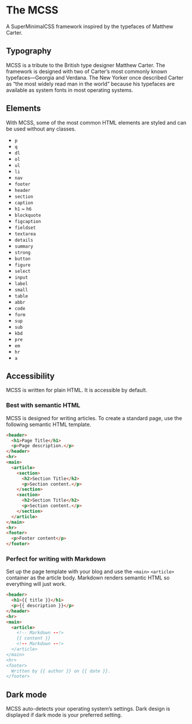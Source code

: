 # The MCSS
A SuperMinimalCSS framework inspired by the typefaces of Matthew Carter.

## Typography
MCSS is a tribute to the British type designer Matthew Carter. The framework is designed with two of Carter’s most commonly known typefaces—Georgia and Verdana. The New Yorker once described Carter as “the most widely read man in the world” because his typefaces are available as system fonts in most operating systems.

## Elements
With MCSS, some of the most common HTML elements are styled and can be used without any classes.

* `p`
* `q`
* `dl`
* `ol`
* `ul`
* `li`
* `nav`
* `footer`
* `header`
* `section`
* `caption`
* `h1` ~ `h6`
* `blockquote`
* `figcaption`
* `fieldset`
* `textarea`
* `details`
* `summary`
* `strong`
* `button`
* `figure`
* `select`
* `input`
* `label`
* `small`
* `table`
* `abbr`
* `code`
* `form`
* `sup`
* `sub`
* `kbd`
* `pre`
* `em`
* `hr`
* `a`

## Accessibility
MCSS is written for plain HTML. It is accessible by default.

### Best with semantic HTML
MCSS is designed for writing articles. To create a standard page, use the following semantic HTML template.

```html
<header>
  <h1>Page Title</h1>
  <p>Page description.</p>
</header>
<hr>
<main>
  <article>
    <section>
      <h2>Section Title</h2>
      <p>Section content.</p>
    </section>
    <section>
      <h2>Section Title</h2>
      <p>Section content.</p>
    </section>
  </article>
</main>
<hr>
<footer>
  <p>Footer content</p>
</footer>
```

### Perfect for writing with Markdown
Set up the page template with your blog and use the `<main>` `<article>` container as the article body. Markdown renders semantic HTML so everything will just work.

```html
<header>
  <h1>{{ title }}</h1>
  <p>{{ description }}</p>
</header>
<hr>
<main>
  <article>
    <!-- Markdown --!>
    {{ content }}
    <!-- Markdown --!>
  </article>
</main>
<hr>
<footer>
  Written by {{ author }} on {{ date }}.
</footer>
```

## Dark mode
MCSS auto-detects your operating system’s settings. Dark design is displayed if dark mode is your preferred setting.





